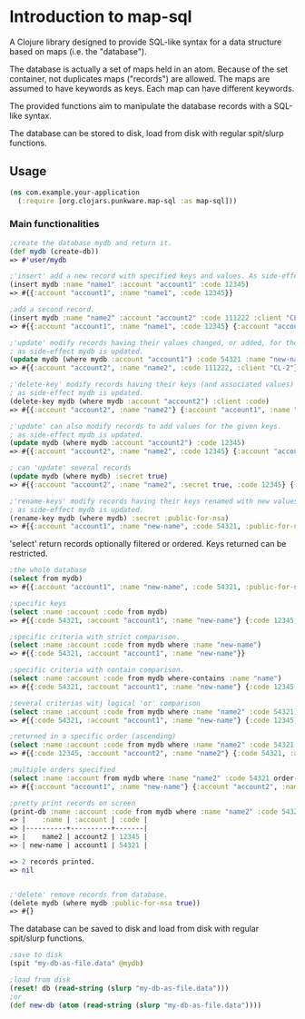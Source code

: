 # Introduction to map-sql

A Clojure library designed to provide SQL-like syntax for a data structure based on maps (i.e. the "database").

The database is actually a set of maps held in an atom. Because of the set container, not duplicates maps ("records") are allowed.
The maps are assumed to have keywords as keys. Each map can have different keywords.

The provided functions aim to manipulate the database records with a SQL-like syntax.

The database can be stored to disk, load from disk with regular spit/slurp functions.


## Usage

```clj
(ns com.example.your-application
  (:require [org.clojars.punkware.map-sql :as map-sql]))
```

### Main functionalities

```clj
;create the database mydb and return it.
(def mydb (create-db))
=> #'user/mydb

;'insert' add a new record with specified keys and values. As side-effect mydb is updated.
(insert mydb :name "name1" :account "account1" :code 12345)
=> #{{:account "account1", :name "name1", :code 12345}}

;add a second record.
(insert mydb :name "name2" :account "account2" :code 111222 :client "CL-2")
=> #{{:account "account1", :name "name1", :code 12345} {:account "account2", :name "name2", :code 111222, :client "CL-2"}}

;'update' modify records having their values changed, or added, for the given keys.
; as side-effect mydb is updated.
(update mydb (where mydb :account "account1") :code 54321 :name "new-name")
=> #{{:account "account2", :name "name2", :code 111222, :client "CL-2"} {:account "account1", :name "new-name", :code 54321}}

;'delete-key' modify records having their keys (and associated values) removed.
; as side-effect mydb is updated.
(delete-key mydb (where mydb :account "account2") :client :code)
=> #{{:account "account2", :name "name2"} {:account "account1", :name "new-name", :code 54321}}

;'update' can also modify records to add values for the given keys.
; as side-effect mydb is updated.
(update mydb (where mydb :account "account2") :code 12345)
=> #{{:account "account2", :name "name2", :code 12345} {:account "account1", :name "new-name", :code 54321}}

; can 'update' several records
(update mydb (where mydb) :secret true)
=> #{{:account "account2", :name "name2", :secret true, :code 12345} {:account "account1", :name "new-name", :secret true, :code 54321}}

;'rename-keys' modify records having their keys renamed with new values.
; as side-effect mydb is updated.
(rename-key mydb (where mydb) :secret :public-for-nsa)
=> #{{:account "account1", :name "new-name", :code 54321, :public-for-nsa true} {:account "account2", :name "name2", :code 12345, :public-for-nsa true}}
```


'select' return records optionally filtered or ordered. Keys returned can be restricted.

```clj
;the whole database
(select from mydb)
=> #{{:account "account1", :name "new-name", :code 54321, :public-for-nsa true} {:account "account2", :name "name2", :code 12345, :public-for-nsa true}}

;specific keys
(select :name :account :code from mydb)
=> #{{:code 54321, :account "account1", :name "new-name"} {:code 12345, :account "account2", :name "name2"}}

;specific criteria with strict comparison.
(select :name :account :code from mydb where :name "new-name")
=> #{{:code 54321, :account "account1", :name "new-name"}}

;specific criteria with contain comparison.
(select :name :account :code from mydb where-contains :name "name")
=> #{{:code 54321, :account "account1", :name "new-name"} {:code 12345, :account "account2", :name "name2"}}

;several criterias witj logical 'or' comparison
(select :name :account :code from mydb where :name "name2" :code 54321)
=> #{{:code 54321, :account "account1", :name "new-name"} {:code 12345, :account "account2", :name "name2"}}

;returned in a specific order (ascending)
(select :name :account :code from mydb where :name "name2" :code 54321 order-by :code)
=> #{{:code 12345, :account "account2", :name "name2"} {:code 54321, :account "account1", :name "new-name"}}

;multiple orders specified
(select :name :account from mydb where :name "name2" :code 54321 order-by :public-for-nsa :account)
=> #{{:account "account1", :name "new-name"} {:account "account2", :name "name2"}}
```


```clj
;pretty print records on screen
(print-db :name :account :code from mydb where :name "name2" :code 54321 order-by :code)
=> |    :name | :account | :code |
=> |----------+----------+-------|
=> |    name2 | account2 | 12345 |
=> | new-name | account1 | 54321 |

=> 2 records printed.
=> nil


;'delete' remove records from database.
(delete mydb (where mydb :public-for-nsa true))
=> #{}
```

The database can be saved to disk and load from disk with regular spit/slurp functions.

```clj
;save to disk
(spit "my-db-as-file.data" @mydb)

;load from disk
(reset! db (read-string (slurp "my-db-as-file.data")))
;or
(def new-db (atom (read-string (slurp "my-db-as-file.data"))))
```
